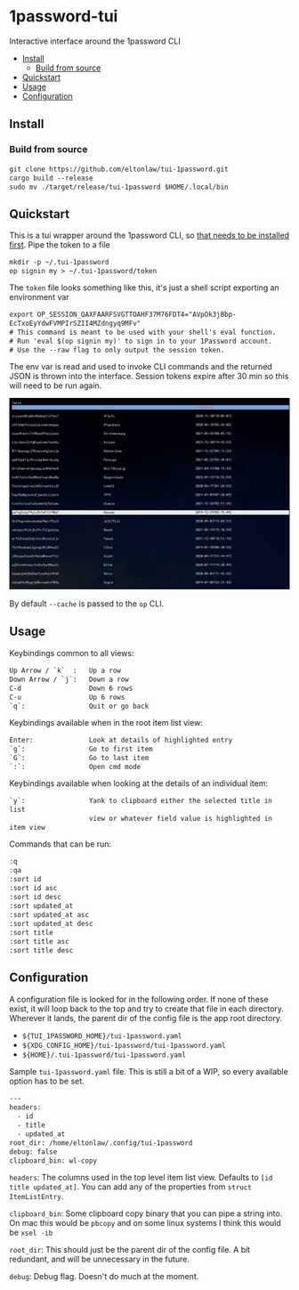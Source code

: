 # 1password-tui

Interactive interface around the 1password CLI

- [Install](##Install)
    * [Build from source](###Build-from-source)
- [Quickstart](##Quickstart)
- [Usage](##Usage)
- [Configuration](##Configuration)

## Install

### Build from source

    git clone https://github.com/eltonlaw/tui-1password.git
    cargo build --release
    sudo mv ./target/release/tui-1password $HOME/.local/bin

## Quickstart

This is a tui wrapper around the 1password CLI, so [that needs to be installed first](https://1password.com/downloads/command-line/). Pipe the token to a file

	mkdir -p ~/.tui-1password
    op signin my > ~/.tui-1password/token

The `token` file looks something like this, it's just a shell script exporting an environment var

    export OP_SESSION_QAXFAARFSVGTTOAHF37M76FDT4="AVpOk3jBbp-EcTxoEyYdwFVMPIrSZII4MZdngyq9MFv"
    # This command is meant to be used with your shell's eval function.
    # Run 'eval $(op signin my)' to sign in to your 1Password account.
    # Use the --raw flag to only output the session token.

The env var is read and used to invoke CLI commands and the returned JSON is thrown into the interface. Session tokens expire after 30 min so this will need to be run again.

![Item List](https://github.com/eltonlaw/tui-1password/blob/main/imgs/itemlist.png?raw=true)

By default `--cache` is passed to the `op` CLI.

## Usage

Keybindings common to all views:

    Up Arrow / `k`  :   Up a row
    Down Arrow / `j`:   Down a row
    C-d                 Down 6 rows
    C-u                 Up 6 rows
    `q`:                Quit or go back

Keybindings available when in the root item list view:

    Enter:              Look at details of highlighted entry
    `g`:                Go to first item
    `G`:                Go to last item
    `:`:                Open cmd mode

Keybindings available when looking at the details of an individual item:

    `y`:                Yank to clipboard either the selected title in list
                        view or whatever field value is highlighted in item view

Commands that can be run:

    :q
    :qa
    :sort id
    :sort id asc
    :sort id desc
    :sort updated_at
    :sort updated_at asc
    :sort updated_at desc
    :sort title
    :sort title asc
    :sort title desc

## Configuration

A configuration file is looked for in the following order. If none of these exist, it will loop back to the top and try to create that file in each directory. Wherever it lands, the parent dir of the config file is the app root directory.

- `${TUI_1PASSWORD_HOME}/tui-1password.yaml`
- `${XDG_CONFIG_HOME}/tui-1password/tui-1password.yaml`
- `${HOME}/.tui-1password/tui-1password.yaml`

Sample `tui-1password.yaml` file. This is still a bit of a WIP, so every available option has to be set.

    ---
    headers:
      - id
      - title
      - updated_at
    root_dir: /home/eltonlaw/.config/tui-1password
    debug: false
    clipboard_bin: wl-copy

`headers`: The columns used in the top level item list view. Defaults to `[id title updated_at]`. You can add any of the properties from `struct ItemListEntry`.

`clipboard_bin`: Some clipboard copy binary that you can pipe a string into. On mac this would be `pbcopy` and on some linux systems I think this would be `xsel -ib`

`root_dir`: This should just be the parent dir of the config file. A bit redundant, and will be unnecessary in the future.

`debug`: Debug flag. Doesn't do much at the moment.
